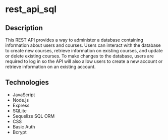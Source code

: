 # rest_api_sql

## Description

This REST API provides a way to administer a database containing information about users and courses. Users can interact with the database to create new courses, retrieve information on existing courses, and update or delete existing courses. To make changes to the database, users are required to log in so the API will also allow users to create a new account or retrieve information on an existing account.

## Technologies

- JavaScript
- Node.js
- Express
- SQLite
- Sequelize SQL ORM
- CSS
- Basic Auth
- Bcrypt
